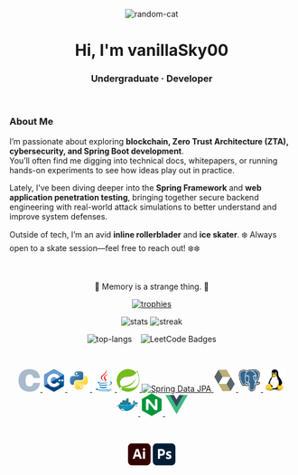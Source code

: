 <!-- Header Cat (CATAAS gives a fresh cat every reload) -->
<p align="center">
  <img src="https://cataas.com/cat/gif" alt="random-cat" />
</p>

<h1 align="center">Hi, I'm vanillaSky00</h1>
<h3 align="center">
  Undergraduate · Developer 
</h3>

<br>

### About Me
I’m passionate about exploring **blockchain, Zero Trust Architecture (ZTA), cybersecurity, and Spring Boot development**.  
You’ll often find me digging into technical docs, whitepapers, or running hands-on experiments to see how ideas play out in practice.

Lately, I’ve been diving deeper into the **Spring Framework** and **web application penetration testing**, bringing together secure backend engineering with real-world attack simulations to better understand and improve system defenses.

Outside of tech, I’m an avid **inline rollerblader** and **ice skater**. ❄️  Always open to a skate session—feel free to reach out! ❄️❄️

<br>



<!-- Fun line -->
<p align="center">🐾 Memory is a strange thing. 🐾</p>

<!-- Badges / Trophies 
no-star=true → hide stars
no-issue=true → hide issues
no-fork=true → hide forks
no-followers=true → hide followers
no-repo=true → hide repo count
no-pr=true → hide pull requests
no-contrib=true → hide contributions
column=4 is rquired to center the tropheys-->

<p align="center">
  <a href="https://github.com/ryo-ma/github-profile-trophy">
    <img src="https://github-profile-trophy.vercel.app/?username=vanillaSky00&theme=radical&no-frame=true&margin-w=8&margin-h=88&title=Commits,Repositories,Experience,MultiLanguage&column=4" alt="trophies"/>
  </a>
</p>

<!-- Stats row -->
<p align="center">
  <img height="165" src="https://github-readme-stats.vercel.app/api?username=vanillaSky00&show_icons=true&theme=tokyonight&hide_border=true" alt="stats"/>
  <img height="165" src="https://streak-stats.demolab.com?user=vanillaSky00&theme=tokyonight&hide_border=true" alt="streak"/>
</p>

<!-- Top languages -->
<p align="center">
  <img height="210"
     src="https://github-readme-stats.vercel.app/api/top-langs/?username=vanillaSky00&layout=compact&langs_count=8&theme=tokyonight&hide_border=true&hide=Jupyter%20Notebook,HTML,Python"
     alt="top-langs"/>
  &nbsp;&nbsp; <!-- adds some spacing -->
  <!-- <img src="tired_cat.gif" alt="tired cat" height="160"/>
  <img src="sleep_cat.gif" alt="sleep cat" height="160"/> -->
  <img src="https://leetcode-badge-showcase.vercel.app/api?username=pipichun&theme=transparent&animated=true" alt="LeetCode Badges" height="200"/>
</p>

<!-- <p align="center">
  <img src="https://leetcard.jacoblin.cool/pipichun?theme=dark&font=Karma&ext=heatmap" alt="LeetCode Stats"/>
</p> -->

     
<!-- Tech stack icons (reuse your icon bar) -->
<!-- <h3>Tech I use</h3> -->

<br>

<p align="center">
  <!-- Languages / Frameworks -->
  <a href="https://www.cprogramming.com/" target="_blank" rel="noreferrer">
    <img src="https://raw.githubusercontent.com/devicons/devicon/master/icons/c/c-original.svg" alt="C" width="40" height="40"/>
  </a>
  <a href="https://isocpp.org/" target="_blank" rel="noreferrer">
    <img src="https://raw.githubusercontent.com/devicons/devicon/master/icons/cplusplus/cplusplus-original.svg" alt="C++" width="40" height="40"/>
  </a>
  <a href="https://www.python.org/" target="_blank" rel="noreferrer">
    <img src="https://raw.githubusercontent.com/devicons/devicon/master/icons/python/python-original.svg" alt="Python" width="40" height="40"/>
  </a>
  <a href="https://www.java.com/" target="_blank" rel="noreferrer">
    <img src="https://raw.githubusercontent.com/devicons/devicon/master/icons/java/java-original.svg" alt="Java" width="40" height="40"/>
  </a>
  <a href="https://spring.io/projects/spring-framework" target="_blank" rel="noreferrer">
    <img src="https://raw.githubusercontent.com/devicons/devicon/master/icons/spring/spring-original.svg" alt="Spring" width="40" height="40"/>
  </a>
  <a href="https://spring.io/projects/spring-data-jpa" target="_blank" rel="noreferrer">
    <img src="https://img.shields.io/badge/Spring%20Data%20JPA-6DB33F?style=for-the-badge&logo=spring&logoColor=white" alt="Spring Data JPA" height="28"/>
  </a>
  <a href="https://hibernate.org/" target="_blank" rel="noreferrer">
    <img src="https://raw.githubusercontent.com/devicons/devicon/master/icons/hibernate/hibernate-original.svg" alt="Hibernate" width="40" height="40"/>
  </a>
  <!-- DB / Infra / Frontend -->
  <a href="https://www.postgresql.org/" target="_blank" rel="noreferrer">
    <img src="https://raw.githubusercontent.com/devicons/devicon/master/icons/postgresql/postgresql-original.svg" alt="PostgreSQL" width="40" height="40"/>
  </a>
  <a href="https://www.linux.org/" target="_blank" rel="noreferrer">
    <img src="https://raw.githubusercontent.com/devicons/devicon/master/icons/linux/linux-original.svg" alt="Linux" width="40" height="40"/>
  </a>
  <a href="https://www.docker.com/" target="_blank" rel="noreferrer">
    <img src="https://raw.githubusercontent.com/devicons/devicon/master/icons/docker/docker-original.svg" alt="Docker" width="40" height="40"/>
  </a>
  <a href="https://www.nginx.com/" target="_blank" rel="noreferrer">
    <img src="https://raw.githubusercontent.com/devicons/devicon/master/icons/nginx/nginx-original.svg" alt="Nginx" width="40" height="40"/>
  </a>
  <a href="https://vuejs.org/" target="_blank" rel="noreferrer">
    <img src="https://raw.githubusercontent.com/devicons/devicon/master/icons/vuejs/vuejs-original.svg" alt="Vue.js" width="40" height="40"/>
  </a>
</p>

<br>

  <!--### Creative Tools -->
<p align="center">
  <img src="https://raw.githubusercontent.com/devicons/devicon/master/icons/illustrator/illustrator-plain.svg" alt="Adobe Illustrator" width="40" height="40"/>
  <img src="https://raw.githubusercontent.com/devicons/devicon/master/icons/photoshop/photoshop-plain.svg" alt="Adobe Photoshop" width="40" height="40"/>
</p>
